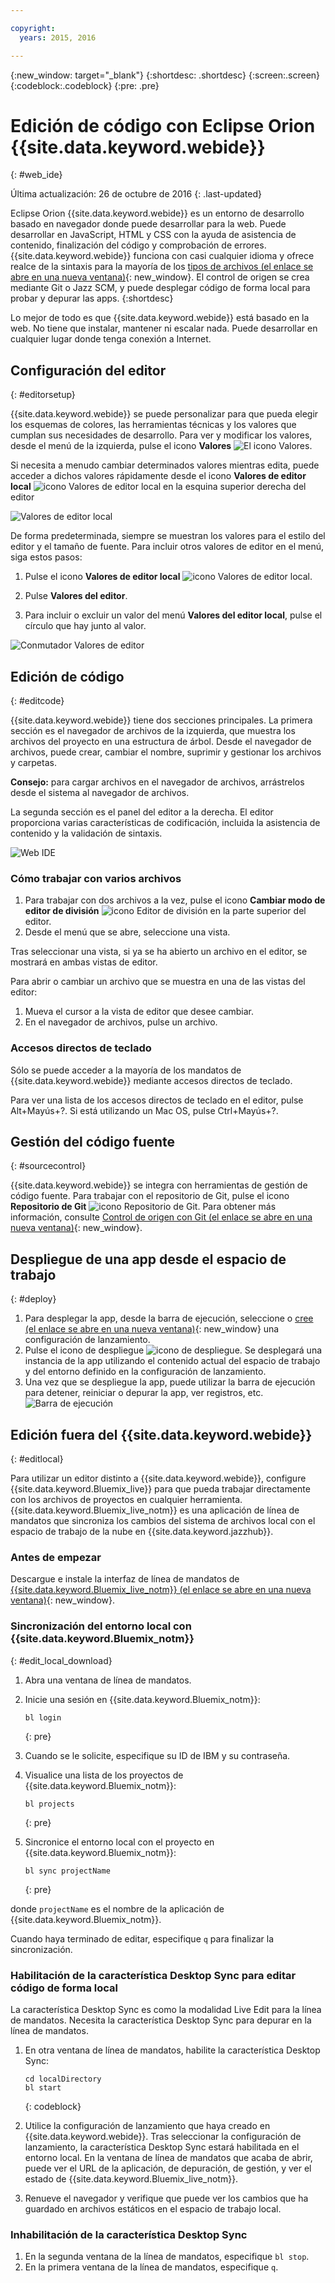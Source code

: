 ```yaml
---

copyright:
  years: 2015, 2016

---
```


{:new_window: target="_blank"}
{:shortdesc: .shortdesc}
{:screen:.screen}
{:codeblock:.codeblock}
{:pre: .pre}

# Edición de código con Eclipse Orion {{site.data.keyword.webide}}
{: #web_ide}

Última actualización: 26 de octubre de 2016
{: .last-updated}

Eclipse Orion {{site.data.keyword.webide}} es un entorno de desarrollo basado en navegador donde puede desarrollar para la web. Puede desarrollar en JavaScript, HTML y CSS con la ayuda de asistencia de contenido, finalización del código y comprobación de errores. {{site.data.keyword.webide}} funciona con casi cualquier idioma y ofrece realce de la sintaxis para la mayoría de los [tipos de archivos (el enlace se abre en una nueva ventana)](https://hub.jazz.net/docs/overview/#dev_support){: new_window}. El control de origen se crea mediante Git o Jazz SCM, y puede desplegar código de forma local para probar y depurar las apps.
{:shortdesc}

Lo mejor de todo es que {{site.data.keyword.webide}} está basado en la web. No tiene que instalar, mantener ni escalar nada. Puede desarrollar en cualquier lugar donde tenga conexión a Internet.

## Configuración del editor
{: #editorsetup}

{{site.data.keyword.webide}} se puede personalizar para que pueda elegir los esquemas de colores, las herramientas técnicas y los valores que cumplan sus necesidades de desarrollo. Para ver y modificar los valores, desde el menú de la izquierda, pulse el icono **Valores** <img class="inline" src="./images/webide_settings_icon_light.png"  alt="El icono Valores">.

Si necesita a menudo cambiar determinados valores mientras edita, puede acceder a dichos valores rápidamente desde el icono **Valores de editor local** <img class="inline" src="./images/webide_local_settings_icon_light.png"  alt="icono Valores de editor local"> en la esquina superior derecha del editor

![Valores de editor local](images/webide_local_editor_settings_light.png)

De forma predeterminada, siempre se muestran los valores para el estilo del editor y el tamaño de fuente. Para incluir otros valores de editor en el menú, siga estos pasos:

1. Pulse el icono **Valores de editor local** <img class="inline" src="./images/webide_local_settings_icon_light.png"  alt="icono Valores de editor local">.

2. Pulse **Valores del editor**.

3. Para incluir o excluir un valor del menú **Valores del editor local**, pulse el círculo que hay junto al valor.

![Conmutador Valores de editor](images/webide_editor_settings_toggle_light.png)


## Edición de código
{: #editcode}

{{site.data.keyword.webide}} tiene dos secciones principales. La primera sección es el navegador de archivos de la izquierda, que muestra los archivos del proyecto en una estructura de árbol. Desde el navegador de archivos, puede crear, cambiar el nombre, suprimir y gestionar los archivos y carpetas.

**Consejo:** para cargar archivos en el navegador de archivos, arrástrelos desde el sistema al navegador de archivos.

La segunda sección es el panel del editor a la derecha. El editor proporciona varias características de codificación, incluida la asistencia de contenido y la validación de sintaxis.

![Web IDE](images/webide_light.png)

### Cómo trabajar con varios archivos
1. Para trabajar con dos archivos a la vez, pulse el icono **Cambiar modo de editor de división** <img class="inline" src="./images/webide_split_editor_icon_light.png"  alt="icono Editor de división"> en la parte superior del editor.
2. Desde el menú que se abre, seleccione una vista.

 Tras seleccionar una vista, si ya se ha abierto un archivo en el editor, se mostrará en ambas vistas de editor.

 Para abrir o cambiar un archivo que se muestra en una de las vistas del editor:
 1. Mueva el cursor a la vista de editor que desee cambiar.
 2. En el navegador de archivos, pulse un archivo.

### Accesos directos de teclado
Sólo se puede acceder a la mayoría de los mandatos de {{site.data.keyword.webide}} mediante accesos directos de teclado.

Para ver una lista de los accesos directos de teclado en el editor, pulse Alt+Mayús+?. Si está utilizando un Mac OS, pulse Ctrl+Mayús+?.

## Gestión del código fuente
{: #sourcecontrol}

{{site.data.keyword.webide}} se integra con herramientas de gestión de código fuente. Para trabajar con el repositorio de Git, pulse el icono **Repositorio de Git** <img class="inline" src="./images/webide_git_icon_light.png"  alt="icono Repositorio de Git">. Para obtener más información, consulte [Control de origen con Git (el enlace se abre en una nueva ventana)](https://hub.jazz.net/docs/git/){: new_window}.


## Despliegue de una app desde el espacio de trabajo
{: #deploy}

1. Para desplegar la app, desde la barra de ejecución, seleccione o [cree (el enlace se abre en una nueva ventana)](https://hub.jazz.net/tutorials/livesync/#launch_configuration){: new_window} una configuración de lanzamiento.
1. Pulse el icono de despliegue <img class="inline" src="./images/webide_deploy_button_light.png"  alt="icono de despliegue">. Se desplegará una instancia de la app utilizando el contenido actual del espacio de trabajo y del entorno definido en la configuración de lanzamiento. 
2. Una vez que se despliegue la app, puede utilizar la barra de ejecución para detener, reiniciar o depurar la app, ver registros, etc.
![Barra de ejecución](images/webide_runbar_light.png)

 ## Edición fuera del {{site.data.keyword.webide}}
{: #editlocal}

Para utilizar un editor distinto a {{site.data.keyword.webide}}, configure {{site.data.keyword.Bluemix_live}} para que pueda trabajar directamente con los archivos de proyectos en cualquier herramienta. {{site.data.keyword.Bluemix_live_notm}} es una aplicación de línea de mandatos que sincroniza los cambios del sistema de archivos local con el espacio de trabajo de la nube en {{site.data.keyword.jazzhub}}. 

### Antes de empezar 

Descargue e instale la interfaz de línea de mandatos de [{{site.data.keyword.Bluemix_live_notm}} (el enlace se abre en una nueva ventana)](http://livesyncdownload.ng.bluemix.net){: new_window}.

### Sincronización del entorno local con {{site.data.keyword.Bluemix_notm}}
{: #edit_local_download}

1. Abra una ventana de línea de mandatos.
2. Inicie una sesión en {{site.data.keyword.Bluemix_notm}}:

	```
	bl login
	```
	{: pre}

3. Cuando se le solicite, especifique su ID de IBM y su contraseña.
4. Visualice una lista de los proyectos de {{site.data.keyword.Bluemix_notm}}: 

	```
	bl projects
	```
	{: pre}

4. Sincronice el entorno local con el proyecto en {{site.data.keyword.Bluemix_notm}}:

	```
	bl sync projectName
	```
	{: pre}

donde `projectName` es el nombre de la aplicación de {{site.data.keyword.Bluemix_notm}}.

Cuando haya terminado de editar, especifique `q` para finalizar la sincronización.

### Habilitación de la característica Desktop Sync para editar código de forma local

La característica Desktop Sync es como la modalidad Live Edit para la línea de mandatos. Necesita la característica Desktop Sync para depurar en la línea de mandatos.
1. En otra ventana de línea de mandatos, habilite la característica Desktop Sync:

	```
	cd localDirectory
	bl start
	```
	{: codeblock}

2. Utilice la configuración de lanzamiento que haya creado en {{site.data.keyword.webide}}. Tras seleccionar la configuración de lanzamiento, la característica Desktop Sync estará habilitada en el entorno local. En la ventana de línea de mandatos que acaba de abrir, puede ver el URL de la aplicación, de depuración, de gestión, y ver el estado de {{site.data.keyword.Bluemix_live_notm}}.

3. Renueve el navegador y verifique que puede ver los cambios que ha guardado en archivos estáticos en el espacio de trabajo local. 

### Inhabilitación de la característica Desktop Sync

1. En la segunda ventana de la línea de mandatos, especifique `bl stop`.
2. En la primera ventana de la línea de mandatos, especifique `q`.
